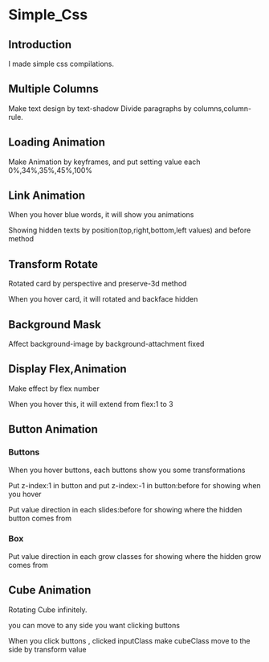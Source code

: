 # **Simple_Css**

## Introduction

I made simple css compilations.

## Multiple Columns

Make text design by text-shadow
Divide paragraphs by columns,column-rule.

## Loading Animation

Make Animation by keyframes, and put setting value each 0%,34%,35%,45%,100%

## Link Animation

When you hover blue words, it will show you animations

Showing hidden texts by position(top,right,bottom,left values) and before method

## Transform Rotate

Rotated card by perspective and preserve-3d method

When you hover card, it will rotated and backface hidden

## Background Mask

Affect background-image by background-attachment fixed

## Display Flex,Animation

Make effect by flex number

When you hover this, it will extend from flex:1 to 3

## Button Animation

### Buttons

When you hover buttons, each buttons show you some transformations

Put z-index:1 in button and put z-index:-1 in button:before for showing when you hover

Put value direction in each slides:before for showing where the hidden button comes from

### Box

Put value direction in each grow classes for showing where the hidden grow comes from

## Cube Animation

Rotating Cube infinitely.

you can move to any side you want clicking buttons

When you click buttons , clicked inputClass make cubeClass move to the side by transform value
